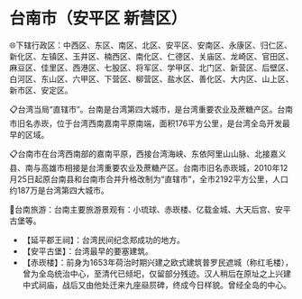 # 台南市（安平区 新营区）
🌐下辖行政区：中西区、东区、南区、北区、安平区、安南区、永康区、归仁区、新化区、左镇区、玉井区、楠西区、南化区、仁德区、关庙区、龙崎区、官田区、麻豆区、佳里区、西港区、七股区、将军区、学甲区、北门区、新营区、后壁区、白河区、东山区、六甲区、下营区、柳营区、盐水区、善化区、大内区、山上区、新市区、安定区。  
  
📋台湾当局“直辖市”。台南是台湾第四大城市，是台湾重要农业及蔗糖产区。台南市旧名赤崁，位于台湾西南嘉南平原南端，面积176平方公里，是台湾全岛开发最早的区域。   
  
📋台南市在台湾西南部的嘉南平原，西接台湾海峡、东依阿里山山脉、北接嘉义县、南与高雄市相接是台湾重要农业及蔗糖产区。台南市旧名赤崁城，2010年12月25日起原台南县和台南市合并升格改制为“直辖市”，全市2192平方公里，人口约187万是台湾第四大城市。   
  
🧭台南旅游：台南主要旅游景观有：小琉球、赤崁楼、亿载金城、大天后宫、安平古堡等。   
  
* 【延平郡王祠】：台湾民间纪念郑成功的地方。   
* 【安平古堡】：台湾最早的要塞建筑。   
* 【赤崁楼】：前身为1653年荷治时期兴建之欧式建筑普罗民遮城（称红毛楼），曾为全岛统治中心，至清代已倾圯，仅留部分残迹。汉人稍后在原址之上兴建中式祠庙，战后又由他处迁来九座赑屃碑，终成今日样貌。曾经全岛的中心。